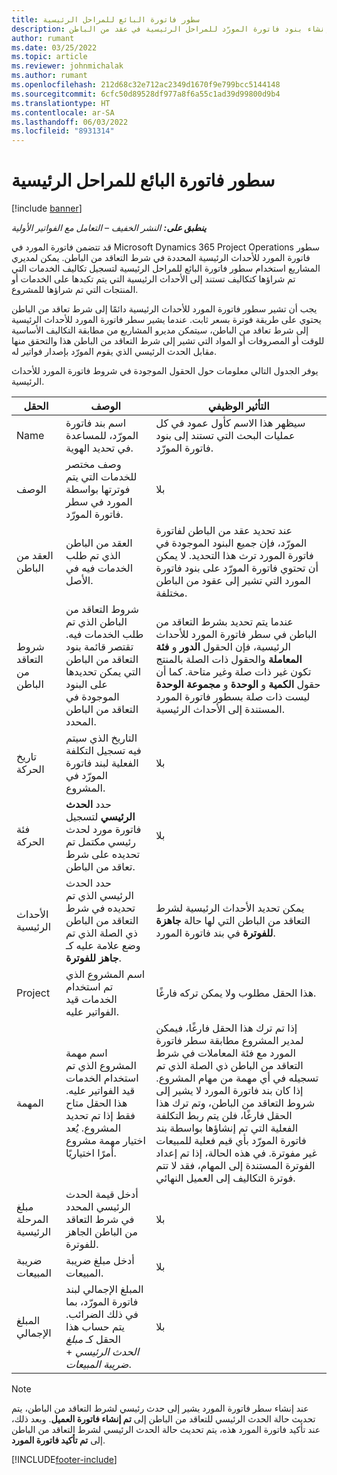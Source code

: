 ```yaml
---
title: سطور فاتورة البائع للمراحل الرئيسية
description: يشرح هذا المال كيفية إنشاء بنود فاتورة المورّد للمراحل الرئيسية في عقد من الباطن.
author: rumant
ms.date: 03/25/2022
ms.topic: article
ms.reviewer: johnmichalak
ms.author: rumant
ms.openlocfilehash: 212d68c32e712ac2349d1670f9e799bcc5144148
ms.sourcegitcommit: 6cfc50d89528df977a8f6a55c1ad39d99800d9b4
ms.translationtype: HT
ms.contentlocale: ar-SA
ms.lasthandoff: 06/03/2022
ms.locfileid: "8931314"
---
```

# <a name="vendor-invoice-lines-for-milestones"></a>سطور فاتورة البائع للمراحل الرئيسية

[!include [banner](../../includes/dataverse-preview.md)]

_**ينطبق على:** النشر الخفيف – التعامل مع الفواتير الأولية_

قد تتضمن فاتورة المورد في Microsoft Dynamics 365 Project Operations سطور فاتورة المورد للأحداث الرئيسية المحددة في شرط التعاقد من الباطن. يمكن لمديري المشاريع استخدام سطور فاتورة البائع للمراحل الرئيسية لتسجيل تكاليف الخدمات التي تم شراؤها كتكاليف تستند إلى الأحداث الرئيسية التي يتم تكبدها على الخدمات أو المنتجات التي تم شراؤها للمشروع.

يجب أن تشير سطور فاتورة المورد للأحداث الرئيسية دائمًا إلى شرط تعاقد من الباطن يحتوي على طريقة فوترة بسعر ثابت. عندما يشير سطر فاتورة المورد للأحداث الرئيسية إلى شرط تعاقد من الباطن، سيتمكن مديرو المشاريع من مطابقة التكاليف الأساسية للوقت أو المصروفات أو المواد التي تشير إلى شرط التعاقد من الباطن هذا والتحقق منها مقابل الحدث الرئيسي الذي يقوم المورّد بإصدار فواتير له.

يوفر الجدول التالي معلومات حول الحقول الموجودة في شروط فاتورة المورد للأحداث الرئيسية.

| الحقل | الوصف  | التأثير الوظيفي |
| --- | --- | --- |
| Name | اسم بند فاتورة المورّد، للمساعدة في تحديد الهوية. | سيظهر هذا الاسم كأول عمود في كل عمليات البحث التي تستند إلى بنود فاتورة المورّد. |
| الوصف  | وصف مختصر للخدمات التي يتم فوترتها بواسطة المورد في سطر فاتورة المورّد. | ‏‫بلا |
| العقد من الباطن | العقد من الباطن الذي تم طلب الخدمات فيه في الأصل. | عند تحديد عقد من الباطن لفاتورة المورّد، فإن جميع البنود الموجودة في فاتورة المورد ترث هذا التحديد. لا يمكن أن تحتوي فاتورة المورّد على بنود فاتورة المورد التي تشير إلى عقود من الباطن مختلفة. |
| شروط التعاقد من الباطن | شروط التعاقد من الباطن الذي تم طلب الخدمات فيه. تقتصر قائمة بنود التعاقد من الباطن التي يمكن تحديدها على البنود الموجودة في التعاقد من الباطن المحدد. | عندما يتم تحديد بشرط التعاقد من الباطن في سطر فاتورة المورد للأحداث الرئيسية، فإن الحقول **الدور** و **فئة المعاملة** والحقول ذات الصلة بالمنتج تكون غير ذات صلة وغير متاحة. كما أن حقول **الكمية** و **الوحدة** و **مجموعة الوحدة** ليست ذات صلة بسطور فاتورة المورد المستندة إلى الأحداث الرئيسية. |
| تاريخ الحركة | التاريخ الذي سيتم فيه تسجيل التكلفة الفعلية لبند فاتورة المورّد في المشروع. | ‏‫بلا |
| فئة الحركة | حدد **الحدث الرئيسي** لتسجيل فاتورة مورد لحدث رئيسي مكتمل تم تحديده على شرط تعاقد من الباطن. | ‏‫بلا |
| الأحداث الرئيسية | حدد الحدث الرئيسي الذي تم تحديده في شرط التعاقد من الباطن ذي الصلة الذي تم وضع علامة عليه كـ **جاهز للفوترة**. | يمكن تحديد الأحداث الرئيسية لشرط التعاقد من الباطن التي لها حالة **جاهزة للفوترة** في بند فاتورة المورد. |
| Project | اسم المشروع الذي تم استخدام الخدمات قيد الفواتير عليه. | هذا الحقل مطلوب ولا يمكن تركه فارغًا. |
| المهمة | اسم مهمة المشروع الذي تم استخدام الخدمات قيد الفواتير عليه. هذا الحقل متاح فقط إذا تم تحديد المشروع. يُعد اختيار مهمة مشروع أمرًا اختياريًا. | إذا تم ترك هذا الحقل فارغًا، فيمكن لمدير المشروع مطابقة سطر فاتورة المورد مع فئة المعاملات في شرط التعاقد من الباطن ذي الصلة الذي تم تسجيله في أي مهمة من مهام المشروع. إذا كان بند فاتورة المورد لا يشير إلى شروط التعاقد من الباطن، وتم ترك هذا الحقل فارغًا، فلن يتم ربط التكلفة الفعلية التي تم إنشاؤها بواسطة بند فاتورة المورّد بأي قيم فعلية للمبيعات غير مفوترة. في هذه الحالة، إذا تم إعداد الفوترة المستندة إلى المهام، فقد لا تتم فوترة التكاليف إلى العميل النهائي. |
| مبلغ المرحلة الرئيسية | أدخل قيمة الحدث الرئيسي المحدد في شرط التعاقد من الباطن الجاهز للفوترة. | ‏‫بلا |
| ضريبة المبيعات | أدخل مبلغ ضريبة المبيعات. | ‏‫بلا |
| المبلغ الإجمالي | المبلغ الإجمالي لبند فاتورة المورّد، بما في ذلك الضرائب. يتم حساب هذا الحقل كـ *مبلغ الحدث الرئيسي* + *ضريبة المبيعات*. | ‏‫بلا |

> [!NOTE]
> عند إنشاء سطر فاتورة المورد يشير إلى حدث رئيسي لشرط التعاقد من الباطن، يتم تحديث حالة الحدث الرئيسي للتعاقد من الباطن إلى **تم إنشاء فاتورة العميل**. وبعد ذلك، عند تأكيد فاتورة المورد هذه، يتم تحديث حالة الحدث الرئيسي لشرط التعاقد من الباطن إلى **تم تأكيد فاتورة المورد**.

[!INCLUDE[footer-include](../../includes/footer-banner.md)]
